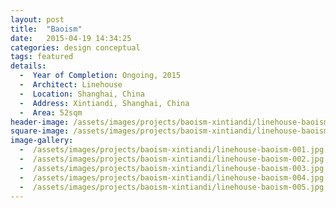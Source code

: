 ```yaml
---
layout: post
title:  "Baoism"
date:   2015-04-19 14:34:25
categories: design conceptual
tags: featured
details:
  -  Year of Completion: Ongoing, 2015
  -  Architect: Linehouse
  -  Location: Shanghai, China
  -  Address: Xintiandi, Shanghai, China
  -  Area: 52sqm
header-image: /assets/images/projects/baoism-xintiandi/linehouse-baoism-001.jpg
square-image: /assets/images/projects/baoism-xintiandi/linehouse-baoism-square.jpg
image-gallery:
  -  /assets/images/projects/baoism-xintiandi/linehouse-baoism-001.jpg
  -  /assets/images/projects/baoism-xintiandi/linehouse-baoism-002.jpg
  -  /assets/images/projects/baoism-xintiandi/linehouse-baoism-003.jpg
  -  /assets/images/projects/baoism-xintiandi/linehouse-baoism-004.jpg
  -  /assets/images/projects/baoism-xintiandi/linehouse-baoism-005.jpg
---
```

